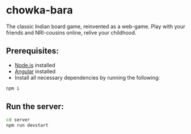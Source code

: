 # chowka-bara
The classic Indian board game, reinvented as a web-game. Play with your friends and NRI-cousins online, relive your childhood.

## Prerequisites:

- [Node.js](https://nodejs.org/) installed
- [Angular](https://angular.io/) installed
- Install all necessary dependencies by running the following:
```bash
npm i
```

## Run the server:
```bash
cd server
npm run devstart
```